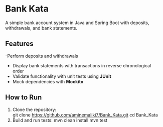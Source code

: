 # Bank Kata

A simple bank account system in Java and Spring Boot with deposits, withdrawals, and bank statements.

## Features
-Perform deposits and withdrawals  
- Display bank statements with transactions in reverse chronological order  
- Validate functionality with unit tests using **JUnit**  
- Mock dependencies with **Mockito** 

## How to Run
1. Clone the repository:  
   git clone https://github.com/aminemaliki7/Bank_Kata.git
   cd Bank_Kata
2. Build and run tests:
   mvn clean install
   mvn test
